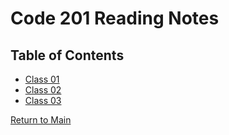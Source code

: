# Code 201 Reading Notes

## Table of Contents

- [Class 01](https://rogermreyes.github.io/Reading-Notes/class-01)
- [Class 02](https://rogermreyes.github.io/Reading-Notes/class-02)
- [Class 03](https://rogermreyes.github.io/Reading-Notes/class-03)

[Return to Main](https://rogermreyes.github.io/Reading-Notes)